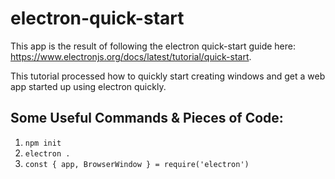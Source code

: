 # electron-quick-start

This app is the result of following the electron quick-start guide here: https://www.electronjs.org/docs/latest/tutorial/quick-start.

This tutorial processed how to quickly start creating windows and get a web app started up using electron quickly.

## Some Useful Commands & Pieces of Code:
1. `npm init`
1. `electron .`
1. `const { app, BrowserWindow } = require('electron')`
